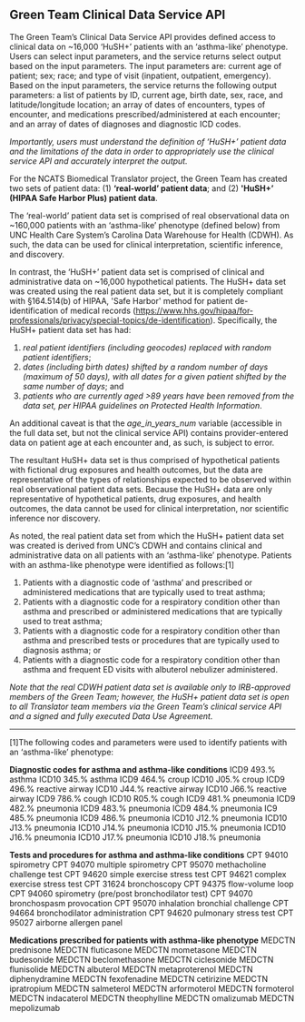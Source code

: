 ## Green Team Clinical Data Service API
The Green Team’s Clinical Data Service API provides defined access to clinical data on ~16,000 ‘HuSH+’ patients with an ‘asthma-like’ phenotype. Users can select input parameters, and the service returns select output based on the input parameters. The input parameters are: current age of patient; sex; race; and type of visit (inpatient, outpatient, emergency). Based on the input parameters, the service returns the following output parameters: a list of patients by ID, current age, birth date, sex, race, and latitude/longitude location; an array of dates of encounters, types of encounter, and medications prescribed/administered at each encounter; and an array of dates of diagnoses and diagnostic ICD codes.

*Importantly, users must understand the definition of ‘HuSH+’ patient data and the limitations of the data in order to appropriately use the clinical service API and accurately interpret the output.*

For the NCATS Biomedical Translator project, the Green Team has created two sets of patient data: (1) **‘real-world’ patient data**; and (2) **'HuSH+’ (HIPAA Safe Harbor Plus) patient data**.

The ‘real-world’ patient data set is comprised of real observational data on ~160,000 patients with an ‘asthma-like’ phenotype (defined below) from UNC Health Care System’s Carolina Data Warehouse for Health (CDWH). As such, the data can be used for clinical interpretation, scientific inference, and discovery.

In contrast, the ‘HuSH+’ patient data set is comprised of clinical and administrative data on ~16,000 hypothetical patients. The HuSH+ data set was created using the real patient data set, but it is completely compliant with §164.514(b) of HIPAA, 'Safe Harbor' method for patient de-identification of medical records (https://www.hhs.gov/hipaa/for-professionals/privacy/special-topics/de-identification). Specifically, the HuSH+ patient data set has had: 
1.	*real patient identifiers (including geocodes) replaced with random patient identifiers*;
2.	*dates (including birth dates) shifted by a random number of days (maximum of 50 days), with all dates for a given patient shifted by the same number of days*; and
3.	*patients who are currently aged >89 years have been removed from the data set, per HIPAA guidelines on Protected Health Information*.

An additional caveat is that the *age_in_years_num* variable (accessible in the full data set, but not the clinical service API) contains provider-entered data on patient age at each encounter and, as such, is subject to error.

The resultant HuSH+ data set is thus comprised of hypothetical patients with fictional drug exposures and health outcomes, but the data are representative of the types of relationships expected to be observed within real observational patient data sets. Because the HuSH+ data are only representative of hypothetical patients, drug exposures, and health outcomes, the data cannot be used for clinical interpretation, nor scientific inference nor discovery.

As noted, the real patient data set from which the HuSH+ patient data set was created is derived from UNC’s CDWH and contains clinical and administrative data on all patients with an ‘asthma-like’ phenotype. Patients with an asthma-like phenotype were identified as follows:[1]
1.	Patients with a diagnostic code of ‘asthma’ and prescribed or administered medications that are typically used to treat asthma;
2.	Patients with a diagnostic code for a respiratory condition other than asthma and prescribed or administered medications that are typically used to treat asthma;
3.	Patients with a diagnostic code for a respiratory condition other than asthma and prescribed tests or procedures that are typically used to diagnosis asthma; or
4.	Patients with a diagnostic code for a respiratory condition other than asthma and frequent ED visits with albuterol nebulizer administered.

*Note that the real CDWH patient data set is available only to IRB-approved members of the Green Team; however, the HuSH+ patient data set is open to all Translator team members via the Green Team’s clinical service API and a signed and fully executed Data Use Agreement.*

___

[1]The following codes and parameters were used to identify patients with an ‘asthma-like’ phenotype:

**Diagnostic codes for asthma and asthma-like conditions**
ICD9	493.%	asthma
ICD10	345.%	asthma
ICD9	464.%	croup
ICD10	J05.%	croup
ICD9	496.%	reactive airway
ICD10	J44.%	reactive airway
ICD10	J66.%	reactive airway
ICD9	786.%	cough
ICD10	R05.%	cough
ICD9	481.%	pneumonia
ICD9	482.%	pneumonia
ICD9	483.%	pneumonia
ICD9	484.%	pneumonia
IC9	485.%	pneumonia
ICD9	486.%	pneumonia
ICD10	J12.%	pneumonia
ICD10	J13.%	pneumonia
ICD10	J14.%	pneumonia
ICD10	J15.%	pneumonia
ICD10	J16.%	pneumonia
ICD10	J17.%	pneumonia
ICD10	J18.%	pneumonia

**Tests and procedures for asthma and asthma-like conditions**
CPT	94010	spirometry
CPT	94070	multiple spirometry
CPT	95070	methacholine challenge test
CPT	94620	simple exercise stress test
CPT	94621	complex exercise stress test
CPT	31624	bronchoscopy
CPT	94375	flow-volume loop
CPT	94060	spirometry (pre/post bronchodilator test)
CPT	94070	bronchospasm provocation
CPT	95070	inhalation bronchial challenge
CPT	94664	bronchodilator administration
CPT	94620	pulmonary stress test
CPT	95027	airborne allergen panel

**Medications prescribed for patients with asthma-like phenotype**
MEDCTN		prednisone
MEDCTN		fluticasone
MEDCTN		mometasone
MEDCTN		budesonide
MEDCTN		beclomethasone
MEDCTN		ciclesonide
MEDCTN		flunisolide
MEDCTN		albuterol
MEDCTN		metaproterenol
MEDCTN		diphenydramine
MEDCTN		fexofenadine
MEDCTN		cetirizine
MEDCTN		ipratropium
MEDCTN		salmeterol
MEDCTN		arformoterol
MEDCTN		formoterol
MEDCTN		indacaterol
MEDCTN		theophylline
MEDCTN		omalizumab
MEDCTN		mepolizumab
